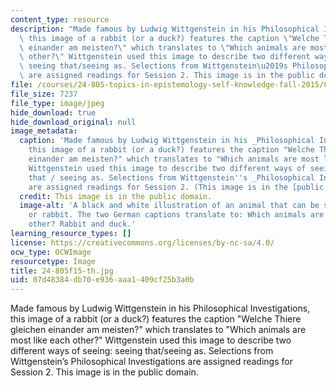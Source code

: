 ```yaml
---
content_type: resource
description: "Made famous by Ludwig Wittgenstein in his Philosophical Investigations,\
  \ this image of a rabbit (or a duck?) features the caption \"Welche Thiere gleichen\
  \ einander am meisten?\" which translates to \"Which animals are most like each\
  \ other?\" Wittgenstein used this image to describe two different ways of seeing:\
  \ seeing that/seeing as. Selections from Wittgenstein\u2019s Philosophical Investigations\
  \ are assigned readings for Session 2. This image is in the public domain."
file: /courses/24-805-topics-in-epistemology-self-knowledge-fall-2015/07d48384db70e936aaa1409cf25b3a0b_24-805f15-th.jpg
file_size: 7237
file_type: image/jpeg
hide_download: true
hide_download_original: null
image_metadata:
  caption: 'Made famous by Ludwig Wittgenstein in his _Philosophical Investigations_,
    this image of a rabbit (or a duck?) features the caption "Welche Thiere gleichen
    einander am meisten?" which translates to "Which animals are most like each other?"
    Wittgenstein used this image to describe two different ways of seeing: seeing
    that / seeing as. Selections from Wittgenstein''s _Philosophical Investigations_
    are assigned readings for Session 2. (This image is in the [public domain](https://commons.wikimedia.org/wiki/File:Kaninchen_und_Ente.png).)'
  credit: This image is in the public domain.
  image-alt: 'A black and white illustration of an animal that can be seen as a duck
    or rabbit. The two German captions translate to: Which animals are most like each
    other? Rabbit and duck.'
learning_resource_types: []
license: https://creativecommons.org/licenses/by-nc-sa/4.0/
ocw_type: OCWImage
resourcetype: Image
title: 24-805f15-th.jpg
uid: 07d48384-db70-e936-aaa1-409cf25b3a0b
---
```

Made famous by Ludwig Wittgenstein in his Philosophical Investigations, this image of a rabbit (or a duck?) features the caption "Welche Thiere gleichen einander am meisten?" which translates to "Which animals are most like each other?" Wittgenstein used this image to describe two different ways of seeing: seeing that/seeing as. Selections from Wittgenstein’s Philosophical Investigations are assigned readings for Session 2. This image is in the public domain.